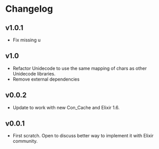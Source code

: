 # Changelog

## v1.0.1

- Fix missing u

## v1.0

- Refactor Unidecode to use the same mapping of chars as other Unidecode libraries.
- Remove external dependencies

## v0.0.2

- Update to work with new Con_Cache and Elixir 1.6.

## v0.0.1

- First scratch. Open to discuss better way to implement it with Elixir community.
